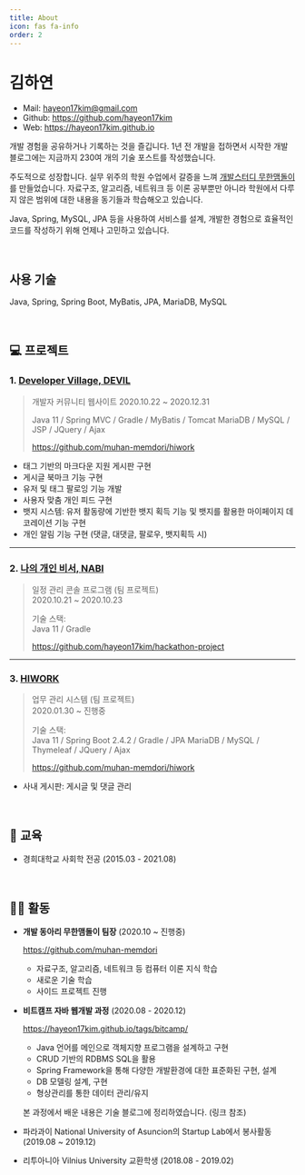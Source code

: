 ```yaml
---
title: About
icon: fas fa-info
order: 2
---
```


# 김하연

- Mail:  hayeon17kim@gmail.com
- Github: https://github.com/hayeon17kim
- Web: https://hayeon17kim.github.io

개발 경험을 공유하거나 기록하는 것을 즐깁니다. 1년 전 개발을 접하면서 시작한 개발 블로그에는 지금까지 230여 개의 기술 포스트를 작성했습니다.

주도적으로 성장합니다. 실무 위주의 학원 수업에서 갈증을 느껴 [개발스터디 무한맴돌이](https://www.notion.so/2-14e12bb07daf496a93a863ea104ab665)를 만들었습니다. 자료구조, 알고리즘, 네트워크 등 이론 공부뿐만 아니라 학원에서 다루지 않은 범위에 대한 내용을 동기들과 학습해오고 있습니다. 

Java, Spring, MySQL, JPA 등을 사용하여 서비스를 설계, 개발한 경험으로 효율적인 코드를 작성하기 위해 언제나 고민하고 있습니다.

<br>

## 사용 기술
Java, Spring, Spring Boot, MyBatis, JPA, MariaDB, MySQL

<br>

## 💻 프로젝트
### 1. [Developer Village, DEVIL](https://github.com/procompiler/developer-village)
>개발자 커뮤니티 웹사이트
>2020.10.22 ~ 2020.12.31  
>
>Java 11 / Spring MVC / Gradle / MyBatis / Tomcat
>MariaDB / MySQL / JSP / JQuery / Ajax
>
>https://github.com/muhan-memdori/hiwork

- 태그 기반의 마크다운 지원 게시판 구현
- 게시글 북마크 기능 구현
- 유저 및 태그 팔로잉 기능 개발
- 사용자 맞춤 개인 피드 구현
- 뱃지 시스템: 유저 활동량에 기반한 뱃지 획득 기능 및 뱃지를 활용한 마이페이지 데코레이션 기능 구현
- 개인 알림 기능 구현 (댓글, 대댓글, 팔로우, 뱃지획득 시)

---

### 2. [나의 개인 비서, NABI](https://github.com/hayeon17kim/hackathon-project)
>일정 관리 콘솔 프로그램 (팀 프로젝트)  
>2020.10.21 ~ 2020.10.23  
>
>기술 스택:  
>Java 11 / Gradle
>
>https://github.com/hayeon17kim/hackathon-project

---

### 3. [HIWORK](https://github.com/muhan-memdori/hiwork)
>업무 관리 시스템 (팀 프로젝트)  
>2020.01.30 ~ 진행중  
>
>기술 스택:  
>Java 11 / Spring Boot 2.4.2 / Gradle / JPA 
>MariaDB / MySQL / Thymeleaf / JQuery / Ajax 
>
>https://github.com/muhan-memdori/hiwork
- 사내 게시판: 게시글 및 댓글 관리

<br>


## 🏫 교육

- 경희대학교 사회학 전공 (2015.03 - 2021.08)

<br>

## 🏃‍♀️ 활동
- **개발 동아리 무한맴돌이 팀장** (2020.10 ~ 진행중)
  
  https://github.com/muhan-memdori
  - 자료구조, 알고리즘, 네트워크 등 컴퓨터 이론 지식 학습
  - 새로운 기술 학습
  - 사이드 프로젝트 진행

- **비트캠프 자바 웹개발 과정** (2020.08 - 2020.12)

  https://hayeon17kim.github.io/tags/bitcamp/
  - Java 언어를 메인으로 객체지향 프로그램을 설계하고 구현
  - CRUD 기반의 RDBMS SQL을 활용
  - Spring Framework을 통해 다양한 개발환경에 대한 표준화된 구현, 설계
  - DB 모델링 설계, 구현
  - 형상관리를 통한 데이터 관리/유지
  
  본 과정에서 배운 내용은 기술 블로그에 정리하였습니다. (링크 참조)
- 파라과이 National University of Asuncion의 Startup Lab에서 봉사활동 (2019.08 ~ 2019.12)
- 리투아니아 Vilnius University 교환학생 (2018.08 - 2019.02)
